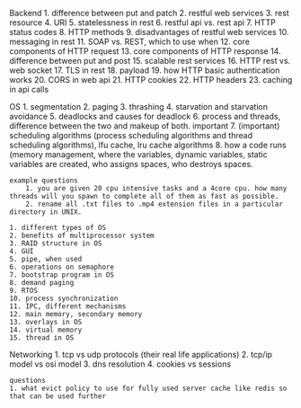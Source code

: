 Backend
    1. difference between put and patch
    2. restful web services
    3. rest resource
    4. URI
    5. statelessness in rest
    6. restful api vs. rest api
    7. HTTP status codes
    8. HTTP methods
    9. disadvantages of restful web services
    10. messaging in rest
    11. SOAP vs. REST, which to use when
    12. core components of HTTP request
    13. core components of HTTP response
    14. difference between put and post
    15. scalable rest services
    16. HTTP rest vs. web socket
    17. TLS in rest
    18. payload
    19. how HTTP basic authentication works
    20. CORS in web api
    21. HTTP cookies
    22. HTTP headers
    23. caching in api calls

OS
    1. segmentation
    2. paging
    3. thrashing
    4. starvation and starvation avoidance
    5. deadlocks and causes for deadlock
    6. process and threads, difference between the two and makeup of both. important
    7. (important) scheduling algorithms (process scheduling algorithms and thread scheduling algorithms), lfu cache, lru cache algorithms
    8. how a code runs (memory management, where the variables, dynamic variables, static variables are created, who assigns spaces, who destroys spaces.

    example questions
        1. you are given 20 cpu intensive tasks and a 4core cpu. how many threads will you spawn to complete all of them as fast as possible.
        2. rename all .txt files to .mp4 extension files in a particular directory in UNIX.

    1. different types of OS
    2. benefits of multiprocessor system
    3. RAID structure in OS
    4. GUI
    5. pipe, when used
    6. operations on semaphore
    7. bootstrap program in OS
    8. demand paging
    9. RTOS
    10. process synchronization
    11. IPC, different mechanisms
    12. main memory, secondary memory
    13. overlays in OS
    14. virtual memory
    15. thread in OS

Networking
    1. tcp vs udp protocols (their real life applications)
    2. tcp/ip model vs osi model
    3. dns resolution
    4. cookies vs sessions

    questions
    1. what evict policy to use for fully used server cache like redis so that can be used further